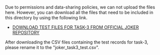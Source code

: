 Due to permissions and data-sharing policies, we can not upload the files here. However, you can download all the files that need to be included in this directory by using the following link.
- [DOWNLOAD TEST FILES FOR TASK-3 FROM OFFICIAL JOKER REPOSITORY](https://www.joker-project.com/clef-2022/EN/project)
 
After downloading the CSV files containing the test records for task-3, please rename it to the \"joker_task3_test.csv\".
